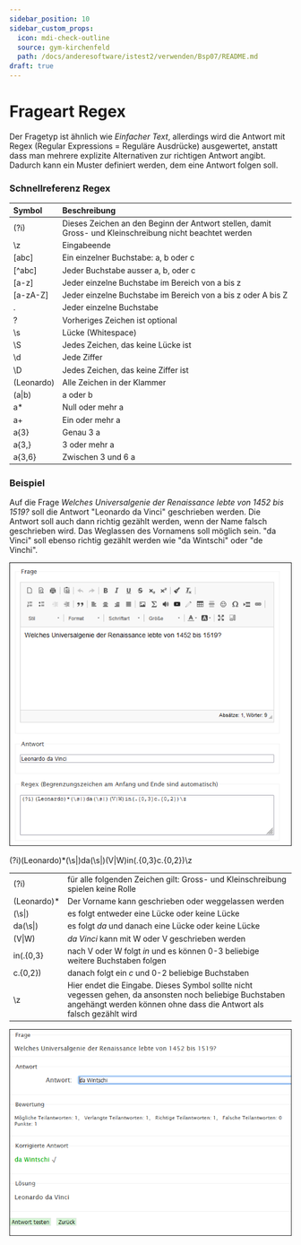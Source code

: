 ```yaml
---
sidebar_position: 10
sidebar_custom_props:
  icon: mdi-check-outline
  source: gym-kirchenfeld
  path: /docs/anderesoftware/istest2/verwenden/Bsp07/README.md
draft: true
---
```


# Frageart Regex

Der Fragetyp ist ähnlich wie _Einfacher Text_, allerdings wird die Antwort mit Regex (Regular Expressions = Reguläre Ausdrücke) ausgewertet, anstatt dass man mehrere explizite Alternativen zur richtigen Antwort angibt. Dadurch kann ein Muster definiert werden, dem eine Antwort folgen soll.

### Schnellreferenz Regex

| Symbol     | Beschreibung                                                                                             |
| :--------- | :------------------------------------------------------------------------------------------------------- |
| (?i)       | Dieses Zeichen an den Beginn der Antwort stellen, damit Gross- und Kleinschreibung nicht beachtet werden |
| \z         | Eingabeende                                                                                              |
| [abc]      | Ein einzelner Buchstabe: a, b oder c                                                                     |
| [^abc]     | Jeder Buchstabe ausser a, b, oder c                                                                      |
| [a-z]      | Jeder einzelne Buchstabe im Bereich von a bis z                                                          |
| [a-zA-Z]   | Jeder einzelne Buchstabe im Bereich von a bis z oder A bis Z                                             |
| .          | Jeder einzelne Buchstabe                                                                                 |
| ?          | Vorheriges Zeichen ist optional                                                                          |
| \s         | Lücke (Whitespace)                                                                                       |
| \S         | Jedes Zeichen, das keine Lücke ist                                                                       |
| \d         | Jede Ziffer                                                                                              |
| \D         | Jedes Zeichen, das keine Ziffer ist                                                                      |
| (Leonardo) | Alle Zeichen in der Klammer                                                                              |
| (a\|b)     | a oder b                                                                                                 |
| a*         | Null oder mehr a                                                                                         |
| a+         | Ein oder mehr a                                                                                          |
| a{3}       | Genau 3 a                                                                                                |
| a{3,}      | 3 oder mehr a                                                                                            |
| a{3,6}     | Zwischen 3 und 6 a                                                                                       |

### Beispiel

Auf die Frage _Welches Universalgenie der Renaissance lebte von 1452 bis 1519?_ soll die Antwort "Leonardo da Vinci" geschrieben werden. Die Antwort soll auch dann richtig gezählt werden, wenn der Name falsch geschrieben wird. Das Weglassen des Vornamens soll möglich sein. "da Vinci" soll ebenso richtig gezählt werden wie "da Wintschi" oder "de Vinchi". 

![](./Beispiel_7_2_Regex.png)


(?i)(Leonardo)*(\s|)da(\s|)(V|W)in(.{0,3}c.{0,2})\z

|             |                                                                                                                                                                                 |
| :---------- | :------------------------------------------------------------------------------------------------------------------------------------------------------------------------------ |
| (?i)        | für alle folgenden Zeichen gilt: Gross- und Kleinschreibung spielen keine Rolle                                                                                                 |
| (Leonardo)* | Der Vorname kann geschrieben oder weggelassen werden                                                                                                                            |
| (\s\|)      | es folgt entweder eine Lücke oder keine Lücke                                                                                                                                   |
| da(\s\|)    | es folgt _da_ und danach eine Lücke oder keine Lücke                                                                                                                            |
| (V\|W)      | _da Vinci_ kann mit W oder V geschrieben werden                                                                                                                                 |
| in(.{0,3}   | nach V oder W folgt _in_ und es können 0-3 beliebige weitere Buchstaben folgen                                                                                                  |
| c.{0,2})    | danach folgt ein _c_ und 0-2 beliebige Buchstaben                                                                                                                               |
| \z          | Hier endet die Eingabe. Dieses Symbol sollte nicht vegessen gehen, da ansonsten noch beliebige Buchstaben angehängt werden können ohne dass die Antwort als falsch gezählt wird |


![](./Beispiel_7_1_Regex.png)
